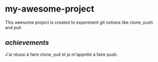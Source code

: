 # my-awesome-project
This awesome project is created to experiment git notions like clone, push and pull.
## _achievements_
J'ai réussi à faire clone, pull et je m'apprête à faire push.
